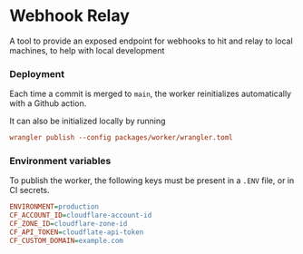 # Webhook Relay

A tool to provide an exposed endpoint for webhooks to hit and relay to local machines, to help with local development

### Deployment

Each time a commit is merged to `main`, the worker reinitializes automatically with a Github action.

It can also be initialized locally by running
```ini
wrangler publish --config packages/worker/wrangler.toml
```


### Environment variables

To publish the worker, the following keys must be present in a `.ENV` file, or in CI secrets.

```ini
ENVIRONMENT=production
CF_ACCOUNT_ID=cloudflare-account-id
CF_ZONE_ID=cloudflare-zone-id
CF_API_TOKEN=cloudflate-api-token
CF_CUSTOM_DOMAIN=example.com
```
